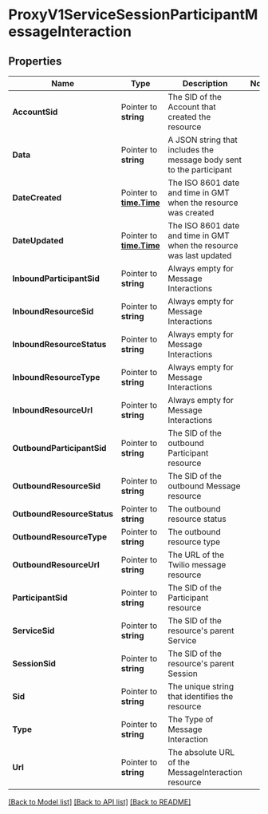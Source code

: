 # ProxyV1ServiceSessionParticipantMessageInteraction

## Properties
Name | Type | Description | Notes
------------ | ------------- | ------------- | -------------
**AccountSid** | Pointer to **string** | The SID of the Account that created the resource |
**Data** | Pointer to **string** | A JSON string that includes the message body sent to the participant |
**DateCreated** | Pointer to [**time.Time**](time.Time.md) | The ISO 8601 date and time in GMT when the resource was created |
**DateUpdated** | Pointer to [**time.Time**](time.Time.md) | The ISO 8601 date and time in GMT when the resource was last updated |
**InboundParticipantSid** | Pointer to **string** | Always empty for Message Interactions |
**InboundResourceSid** | Pointer to **string** | Always empty for Message Interactions |
**InboundResourceStatus** | Pointer to **string** | Always empty for Message Interactions |
**InboundResourceType** | Pointer to **string** | Always empty for Message Interactions |
**InboundResourceUrl** | Pointer to **string** | Always empty for Message Interactions |
**OutboundParticipantSid** | Pointer to **string** | The SID of the outbound Participant resource |
**OutboundResourceSid** | Pointer to **string** | The SID of the outbound Message resource |
**OutboundResourceStatus** | Pointer to **string** | The outbound resource status |
**OutboundResourceType** | Pointer to **string** | The outbound resource type |
**OutboundResourceUrl** | Pointer to **string** | The URL of the Twilio message resource |
**ParticipantSid** | Pointer to **string** | The SID of the Participant resource |
**ServiceSid** | Pointer to **string** | The SID of the resource's parent Service |
**SessionSid** | Pointer to **string** | The SID of the resource's parent Session |
**Sid** | Pointer to **string** | The unique string that identifies the resource |
**Type** | Pointer to **string** | The Type of Message Interaction |
**Url** | Pointer to **string** | The absolute URL of the MessageInteraction resource |

[[Back to Model list]](../README.md#documentation-for-models) [[Back to API list]](../README.md#documentation-for-api-endpoints) [[Back to README]](../README.md)


